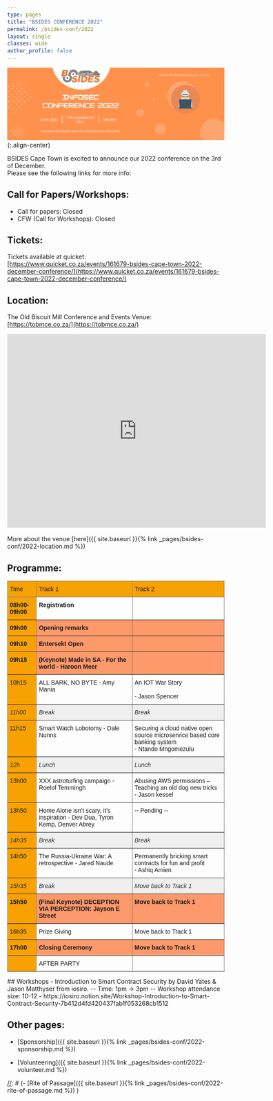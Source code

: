 ```yaml
---
type: pages
title: "BSIDES CONFERENCE 2022"
permalink: /bsides-conf/2022
layout: single
classes: wide
author_profile: false
---
```


![Preview](/assets/images/2022/Conference_2022.png){:.align-center}

BSIDES Cape Town is excited to announce our 2022 conference on the 3rd of  December.  
Please see the following links for more info:  


## Call for Papers/Workshops:  
- Call for papers:  Closed
- CFW (Call for Workshops):  Closed

[//]: # (The deadline for submissions is 23:59 on the 30th of September 2022, but the earlier you submit the better. )

## Tickets:
Tickets available at quicket:  
[https://www.quicket.co.za/events/161679-bsides-cape-town-2022-december-conference/](https://www.quicket.co.za/events/161679-bsides-cape-town-2022-december-conference/)


## Location:
The Old Biscuit Mill Conference and Events Venue:  
[https://tobmce.co.za/](https://tobmce.co.za/) 

<iframe src="https://www.google.com/maps/embed?pb=!1m14!1m8!1m3!1d13242.12485445135!2d18.4571621!3d-33.9274629!3m2!1i1024!2i768!4f13.1!3m3!1m2!1s0x0%3A0x39cc47e5b0eb6340!2sThe%20Old%20Biscuit%20Mill!5e0!3m2!1sen!2sza!4v1661353026841!5m2!1sen!2sza" width="600" height="450" style="border:0;" allowfullscreen="" loading="lazy"></iframe>

More about the venue [here]({{ site.baseurl }}{% link _pages/bsides-conf/2022-location.md %})  

## Programme:
<style type="text/css">
.tg  {border-collapse:collapse;border-spacing:0;}
.tg td{border-color:black;border-style:solid;border-width:1px;font-family:Arial, sans-serif;font-size:14px;
  overflow:hidden;padding:10px 5px;word-break:normal;}
.tg th{border-color:black;border-style:solid;border-width:1px;font-family:Arial, sans-serif;font-size:14px;
  font-weight:normal;overflow:hidden;padding:10px 5px;word-break:normal;}
.tg .tg-lto5{background-color:#f8a102;border-color:inherit;text-align:left;vertical-align:top}
.tg .tg-66je{background-color:#f8a102;border-color:inherit;font-weight:bold;text-align:left;vertical-align:top}
.tg .tg-fymr{border-color:inherit;font-weight:bold;text-align:left;vertical-align:top}
.tg .tg-uuj7{background-color:#fe996b;border-color:inherit;font-weight:bold;text-align:left;vertical-align:top}
.tg .tg-0pky{border-color:inherit;text-align:left;vertical-align:top}
.tg .tg-6s52{background-color:#f8a102;border-color:inherit;color:#333333;font-style:italic;text-align:left;vertical-align:top}
.tg .tg-dt93{background-color:#efefef;border-color:inherit;color:#333333;font-style:italic;text-align:left;vertical-align:top}
</style>
<table class="tg">
<thead>
  <tr>
    <th class="tg-lto5">Time<br></th>
    <th class="tg-lto5">Track 1</th>
    <th class="tg-lto5">Track 2</th>
  </tr>
</thead>
<tbody>
  <tr>
    <td class="tg-66je">08h00-09h00</td>
    <td class="tg-fymr">Registration</td>
    <td class="tg-fymr"></td>
  </tr>
  <tr>
    <td class="tg-66je">09h00</td>
    <td class="tg-uuj7">Opening remarks</td>
    <td class="tg-uuj7"></td>
  </tr>
  <tr>
    <td class="tg-66je">09h10</td>
    <td class="tg-uuj7">Entersekt Open</td>
    <td class="tg-uuj7"></td>
  </tr>
  <tr>
    <td class="tg-66je">09h15</td>
    <td class="tg-uuj7">(Keynote) Made in SA - For the world - Haroon Meer</td>
    <td class="tg-uuj7"></td>
  </tr>
  <tr>
    <td class="tg-lto5">10h15 </td>
    <td class="tg-0pky">ALL BARK, NO BYTE - Amy Mania<br></td>
    <td class="tg-0pky">An IOT War Story <br><br>- Jason Spencer</td>
  </tr>
  <tr>
    <td class="tg-6s52">11h00</td>
    <td class="tg-dt93">Break</td>
    <td class="tg-dt93">Break</td>
  </tr>
  <tr>
    <td class="tg-lto5">11h15 </td>
    <td class="tg-0pky">Smart Watch Lobotomy - Dale Nunns<br></td>
    <td class="tg-0pky">Securing a cloud native open source microservice based core banking system<br> - Ntando Mngomezulu</td>
  </tr>
  <tr>
    <td class="tg-6s52">12h</td>
    <td class="tg-dt93">Lunch</td>
    <td class="tg-dt93">Lunch</td>
  </tr>
  <tr>
    <td class="tg-lto5">13h00</td>
    <td class="tg-0pky">XXX astroturfing campaign - Roelof Temmingh</td>
    <td class="tg-0pky">Abusing AWS permissions – Teaching an old dog new tricks<br> - Jason kessel</td>
  </tr>
  <tr>
    <td class="tg-lto5">13h50 </td>
    <td class="tg-0pky">Home Alone isn’t scary, it’s inspiration - Dev Dua, Tyron Kemp, Denver Abrey</td>
    <td class="tg-0pky">-- Pending --</td>
  </tr>
  <tr>
    <td class="tg-6s52">14h35</td>
    <td class="tg-dt93">Break</td>
    <td class="tg-dt93">Break</td>
  </tr>
  <tr>
    <td class="tg-lto5">14h50 </td>
    <td class="tg-0pky">The Russia-Ukraine War: A retrospective - Jared Naude<br></td>
    <td class="tg-0pky">Permanently bricking smart contracts for fun and profit <br>- Ashiq Amien</td>
  </tr>
  <tr>
    <td class="tg-6s52">15h35</td>
    <td class="tg-dt93">Break</td>
    <td class="tg-dt93">Move back to Track 1</td>
  </tr>
  <tr>
    <td class="tg-66je">15h50</td>
    <td class="tg-uuj7">(Final Keynote) DECEPTION VIA PERCEPTION: Jayson E Street</td>
    <td class="tg-uuj7">Move back to Track 1</td>
  </tr>
  <tr>
    <td class="tg-lto5">16h35</td>
    <td class="tg-0pky">Prize Giving</td>
    <td class="tg-0pky">Move back to Track 1</td>
  </tr>
  <tr>
    <td class="tg-66je">17h00</td>
    <td class="tg-uuj7">Closing Ceremony</td>
    <td class="tg-uuj7">Move back to Track 1</td>
  </tr>
  <tr>
    <td class="tg-lto5"></td>
    <td class="tg-0pky">AFTER PARTY</td>
    <td class="tg-0pky"></td>
  </tr>
</tbody>
</table>
## Workshops
- Introduction to Smart Contract Security by David Yates & Jason Matthyser from iosiro.
-- Time: 1pm -> 3pm
-- Workshop attendance size: 10-12
- https://iosiro.notion.site/Workshop-Introduction-to-Smart-Contract-Security-7b412d4fd420437fab1f053268cb1512

## Other pages:
  
- [Sponsorship]({{ site.baseurl }}{% link _pages/bsides-conf/2022-sponsorship.md %})  
  
- [Volunteering]({{ site.baseurl }}{% link _pages/bsides-conf/2022-volunteer.md %})  

[//]: # (- [Rite of Passage]({{ site.baseurl }}{% link _pages/bsides-conf/2022-rite-of-passage.md %}) )

